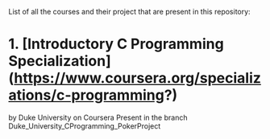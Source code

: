 List of all the courses and their project that are present in this repository:

# 1. [Introductory C Programming Specialization] (https://www.coursera.org/specializations/c-programming?)
by Duke University on Coursera
	Present in the branch Duke_University_CProgramming_PokerProject

